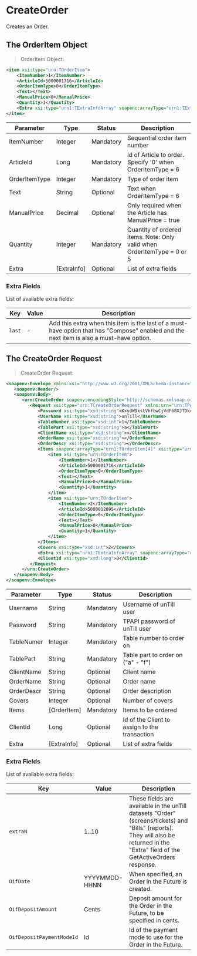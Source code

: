# CreateOrder

Creates an Order.

## The OrderItem Object

> OrderItem Object:

```xml
<item xsi:type="urn:TOrderItem">
    <ItemNumber>1</ItemNumber>
    <ArticleId>5000001716</ArticleId>
    <OrderItemType>0</OrderItemType>
    <Text></Text>
    <ManualPrice>0</ManualPrice>
    <Quantity>1</Quantity>
    <Extra xsi:type="urn1:TExtraInfoArray" soapenc:arrayType="urn1:TExtraInfo[]" xmlns:urn1="urn:TPAPIPosTypesU"/>
</item>
```

Parameter | Type | Status | Description
----------| ---- | ------ | -----------
ItemNumber | Integer | Mandatory | Sequential order item number
ArticleId | Long | Mandatory | Id of Article to order. Specify '0' when OrderItemType = 6
OrderItemType | Integer | Mandatory | Type of order item
Text | String | Optional | Text when OrderItemType = 6
ManualPrice | Decimal | Optional | Only required when the Article has ManualPrice = true
Quantity | Integer | Mandatory | Quantity of ordered items. Note: Only valid when OrderItemType = 0 or 5
Extra | [ExtraInfo] | Optional | List of extra fields

### Extra Fields

List of available extra fields:

Key | Value | Description
--- | ----- | -----------
`last` | - | Add this extra when this item is the last of a must-have option that has "Compose" enabled and the next item is also a must-have option.

## The CreateOrder Request

> CreateOrder Request:

```xml
<soapenv:Envelope xmlns:xsi="http://www.w3.org/2001/XMLSchema-instance" xmlns:xsd="http://www.w3.org/2001/XMLSchema" xmlns:soapenv="http://schemas.xmlsoap.org/soap/envelope/" xmlns:urn="urn:TPAPIPosIntfU-ITPAPIPOS" xmlns:soapenc="http://schemas.xmlsoap.org/soap/encoding/">
   <soapenv:Header/>
   <soapenv:Body>
      <urn:CreateOrder soapenv:encodingStyle="http://schemas.xmlsoap.org/soap/encoding/">
         <Request xsi:type="urn:TCreateOrderRequest" xmlns:urn="urn:TPAPIPosIntfU">
            <Password xsi:type="xsd:string">KxydW9kstVhfbwCjVdF68XJTDk4sKB</Password>
            <UserName xsi:type="xsd:string">unTill</UserName>
            <TableNumber xsi:type="xsd:int">1</TableNumber>
            <TablePart xsi:type="xsd:string">a</TablePart>
            <ClientName xsi:type="xsd:string"></ClientName>
            <OrderName xsi:type="xsd:string"></OrderName>
            <OrderDescr xsi:type="xsd:string"></OrderDescr>
            <Items soapenc:arrayType="urn1:TOrderItem[4]" xsi:type="urn1:TOrderItemArray" xmlns:urn1="urn:TPAPIPosTypesU">
                <item xsi:type="urn:TOrderItem">
				    <ItemNumber>1</ItemNumber>
				    <ArticleId>5000001716</ArticleId>
				    <OrderItemType>0</OrderItemType>
				    <Text></Text>
				    <ManualPrice>0</ManualPrice>
				    <Quantity>1</Quantity>
                </item>
                <item xsi:type="urn:TOrderItem">
				    <ItemNumber>2</ItemNumber>
				    <ArticleId>5000012095</ArticleId>
				    <OrderItemType>0</OrderItemType>
				    <Text></Text>
				    <ManualPrice>0</ManualPrice>
				    <Quantity>1</Quantity>
                </item>
		    </Items>
            <Covers xsi:type="xsd:int">2</Covers>
            <Extra xsi:type="urn1:TExtraInfoArray" soapenc:arrayType="urn1:TExtraInfo[]" xmlns:urn1="urn:TPAPIPosTypesU"/>
            <ClientId xsi:type="xsd:long">0</ClientId>
         </Request>
      </urn:CreateOrder>
   </soapenv:Body>
</soapenv:Envelope>
```

Parameter | Type | Status | Description
----------| ---- | -------| -----------
Username | String | Mandatory | Username of unTill user
Password | String | Mandatory | TPAPI password of unTill user
TableNumer | Integer | Mandatory | Table number to order on
TablePart | String | Mandatory | Table part to order on ("a" - "f")
ClientName | String | Optional | Client name
OrderName | String | Optional | Order name
OrderDescr | String | Optional | Order description
Covers | Integer | Optional | Number of covers
Items | [OrderItem] | Mandatory | Items to be ordered
ClientId | Long | Optional | Id of the Client to assign to the transaction
Extra | [ExtraInfo] | Optional | List of extra fields

### Extra Fields

List of available extra fields:

Key | Value | Description
--- | ----- | -----------
`extraN` | 1..10 | These fields are available in the unTill datasets "Order" (screens/tickets) and "Bills" (reports). They will also be returned in the "Extra" field of the GetActiveOrders response.
`OifDate` | YYYYMMDD-HHNN | When specified, an Order in the Future is created.
`OifDepositAmount` | Cents | Deposit amount for the Order in the Future, to be specified in cents.
`OifDepositPaymentModeId` | Id | Id of the payment mode to use for the Order in the Future.
